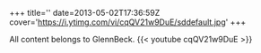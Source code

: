 +++
title=''
date=2013-05-02T17:36:59Z
cover='https://i.ytimg.com/vi/cqQV21w9DuE/sddefault.jpg'
+++

All content belongs to GlennBeck.
{{< youtube cqQV21w9DuE >}}
